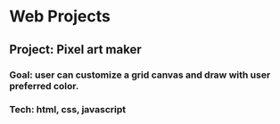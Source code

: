 # Web Projects

## Project: Pixel art maker
### Goal: user can customize a grid canvas and draw with user preferred color.
### Tech: html, css, javascript
